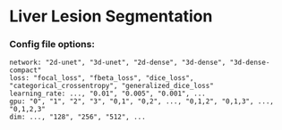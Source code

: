 # Liver Lesion Segmentation

### Config file options:

    network: "2d-unet", "3d-unet", "2d-dense", "3d-dense", "3d-dense-compact"
    loss: "focal_loss", "fbeta_loss", "dice_loss", "categorical_crossentropy", "generalized_dice_loss"
	learning_rate: ..., "0.01", "0.005", "0.001", ...
	gpu: "0", "1", "2", "3", "0,1", "0,2", ..., "0,1,2", "0,1,3", ..., "0,1,2,3"
	dim: ..., "128", "256", "512", ...